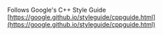 Follows Google's C++ Style Guide [https://google.github.io/styleguide/cppguide.html](https://google.github.io/styleguide/cppguide.html)
